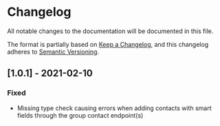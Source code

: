 # Changelog
All notable changes to the documentation will be documented in this file.

The format is partially based on [Keep a Changelog](https://keepachangelog.com/en/1.0.0/),
and this changelog adheres to [Semantic Versioning](https://semver.org/spec/v2.0.0.html).

## [1.0.1] - 2021-02-10
### Fixed
- Missing type check causing errors when adding contacts with smart fields through the group contact endpoint(s)